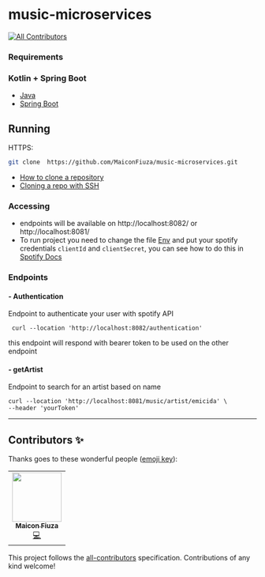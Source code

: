 #  music-microservices

<!-- ALL-CONTRIBUTORS-BADGE:START - Do not remove or modify this section -->

[![All Contributors](https://img.shields.io/badge/all_contributors-1-orange.svg?style=flat-square)](#contributors-)
<!-- ALL-CONTRIBUTORS-BADGE:END -->


### Requirements

### Kotlin + Spring Boot
- [Java](https://www.java.com/pt-BR/)
- [Spring Boot](https://spring.io/quickstart)

## Running


HTTPS:

```sh
git clone  https://github.com/MaiconFiuza/music-microservices.git
```

- [How to clone a repository](https://docs.github.com/en/repositories/creating-and-managing-repositories/cloning-a-repository)
- [Cloning a repo with SSH](https://docs.github.com/en/authentication/connecting-to-github-with-ssh/generating-a-new-ssh-key-and-adding-it-to-the-ssh-agent)



### Accessing 
- endpoints will be available on http://localhost:8082/ or http://localhost:8081/
- To run project you need to change the file [Env](/musics-app/.env) and put your spotify credentials `clientId` and `clientSecret`, you can see how to do this in [Spotify Docs](https://developer.spotify.com/documentation/web-api)


### Endpoints

#### - Authentication 
 Endpoint to authenticate your user with spotify API 

 ```
  curl --location 'http://localhost:8082/authentication'
 ```

this endpoint will respond with bearer token to be used on the other endpoint

#### - getArtist  

Endpoint to search for an artist based on name

 ```
curl --location 'http://localhost:8081/music/artist/emicida' \
--header 'yourToken'
 ```

--------------------
## Contributors ✨

Thanks goes to these wonderful people ([emoji key](https://allcontributors.org/docs/en/emoji-key)):

<!-- ALL-CONTRIBUTORS-LIST:START - Do not remove or modify this section -->
<!-- prettier-ignore-start -->
<!-- markdownlint-disable -->
<table>
  <tr>
    <td align="center"><a href="https://MaiconFiuza.github.io/"><img src="https://avatars.githubusercontent.com/u/33963730?s=400&u=ce0fc19f279969cfc9e5c83346602bcb5ba51cce&v=4" width="100px;" alt=""/><br /><sub><b>Maicon Fiuza</b></sub></a><br /><a href="https://github.com/MaiconFiuza/kotlin-spring-api-spotify/graphs/commit-activity" title="Code">💻</a></td>
</tr>
</table>

<!-- markdownlint-restore -->
<!-- prettier-ignore-end -->

<!-- ALL-CONTRIBUTORS-LIST:END -->

This project follows the [all-contributors](https://github.com/all-contributors/all-contributors) specification. Contributions of any kind welcome!